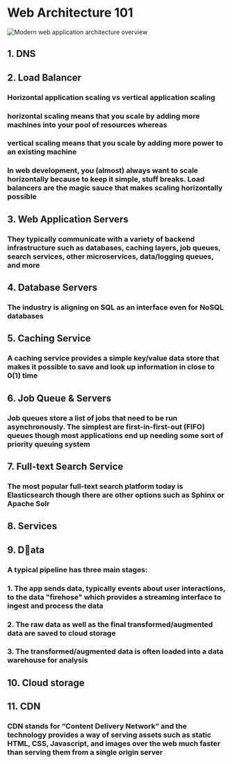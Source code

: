 # Web Architecture 101

![Modern web application architecture overview](https://cdn-images-1.medium.com/max/1600/1*K6M-x-6e39jMq_c-2xqZIQ.png)

## 1. DNS

## 2. Load Balancer

### Horizontal application scaling vs vertical application scaling

### horizontal scaling means that you scale by adding more machines into your pool of resources whereas

### vertical scaling means that you scale by adding more power to an existing machine

### In web development, you (almost) always want to scale horizontally because to keep it simple, stuff breaks. Load balancers are the magic sauce that makes scaling horizontally possible

## 3. Web Application Servers

### They typically communicate with a variety of backend infrastructure such as databases, caching layers, job queues, search services, other microservices, data/logging queues, and more

## 4. Database Servers

### The industry is aligning on SQL as an interface even for NoSQL databases

## 5. Caching Service

### A caching service provides a simple key/value data store that makes it possible to save and  look up information in close to 0(1) time

## 6. Job Queue & Servers

### Job queues store a list of jobs that need to be run asynchronously. The simplest are first-in-first-out (FIFO) queues though most applications end up needing some sort of priority queuing system

## 7. Full-text Search Service

### The most popular full-text search platform today is Elasticsearch though there are other options such as Sphinx or Apache Solr

## 8. Services

## 9. Data

### A typical pipeline has three main stages:

### 1. The app sends data, typically events about user interactions, to the data "firehose" which provides a streaming interface to ingest and process the data

### 2. The raw data as well as the final transformed/augmented data are saved to cloud storage

### 3. The transformed/augmented data is often loaded into a data warehouse for analysis

## 10. Cloud storage

## 11. CDN

### CDN stands for “Content Delivery Network” and the technology provides a way of serving assets such as static HTML, CSS, Javascript, and images over the web much faster than serving them from a single origin server
